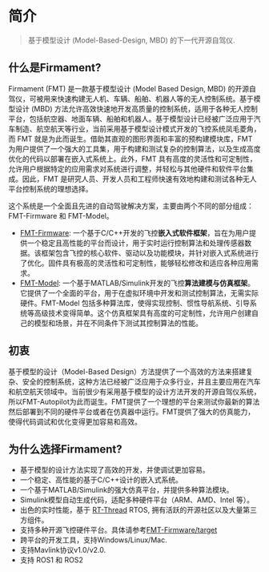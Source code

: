 # 简介

> 基于模型设计 (Model-Based-Design, MBD) 的下一代开源自驾仪.

## 什么是Firmament?

Firmament (FMT) 是一款基于模型设计 (Model Based Design, MBD) 的开源自驾仪，可被用来快速构建无人机、车辆、船舶、机器人等的无人控制系统。基于模型设计 (MBD) 方法允许高效快速地开发高质量的控制系统，适用于各种无人控制平台，包括航空器、地面车辆、船舶和机器人。基于模型设计已经被广泛应用于汽车制造、航空航天等行业，当前采用基于模型设计模式开发的飞控系统凤毛菱角，而 FMT 就是为此而诞生。借助其直观的图形界面和丰富的预构建模块库，FMT 为用户提供了一个强大的工具集，用于构建和测试复杂的控制算法，以及生成高度优化的代码以部署在嵌入式系统上。此外，FMT 具有高度的灵活性和可定制性，允许用户根据特定的应用需求对系统进行调整，并轻松与其他硬件和软件平台集成。因此，FMT 是研究人员、开发人员和工程师快速有效地构建和测试各种无人平台控制系统的理想选择。

这个系统是一个全面且先进的自动驾驶解决方案，主要由两个不同的部分组成：FMT-Firmware 和 FMT-Model。

- [FMT-Firmware](https://github.com/Firmament-Autopilot/FMT-Firmware): 一个基于C/C++开发的飞控**嵌入式软件框架**，旨在为用户提供一个稳定且高性能的平台而设计，用于实时运行控制算法和处理传感器数据。该框架包含飞控的核心软件、驱动以及功能模块，并针对嵌入式系统进行了优化。固件具有极高的灵活性和可定制性，能够轻松修改和适应各种应用需求。
- [FMT-Model](https://github.com/Firmament-Autopilot/FMT-Model): 一个基于MATLAB/Simulink开发的飞控**算法建模与仿真框架**。它提供了一个全面的平台，用于在虚拟环境中开发和测试控制算法，无需实际硬件。FMT-Model 包括多种算法库，使得实现控制、惯性导航系统、引导系统等高级技术变得简单。这个仿真框架具有高度的可定制性，允许用户创建自己的模型和场景，并在不同条件下测试其控制算法的性能。

## 初衷

基于模型的设计（Model-Based Design）方法提供了一个高效的方法来搭建复杂、安全的控制系统，这种方法已经被广泛应用于众多行业，并且主要应用在汽车和航空航天领域中。当前很少有采用基于模型的设计方法开发的开源自驾仪系统，所以FMT-Autopilot为此而诞生。FMT提供了一个理想的平台来测试你最新的算法然后部署到不同的硬件平台或者在仿真器中运行。FMT提供了强大的仿真能力，使得代码调试和优化变得更加容易和高效。

## 为什么选择Firmament?

- 基于模型的设计方法实现了高效的开发，并使调试更加容易。
- 一个稳定、高性能的基于C/C++设计的嵌入式系统。
- 一个基于MATLAB/Simulink的强大仿真平台，并提供多种算法模块。
- Simulink模型自动生成代码，适配多种硬件平台（ARM、AMD、Intel 等）。
- 出色的实时性能，基于 [RT-Thread](https://www.rt-thread.org/) RTOS, 拥有活跃的开源社区以及大量第三方组件。
- 支持多种开源飞控硬件平台。具体请参考[FMT-Firmware/target](https://github.com/Firmament-Autopilot/FMT-Firmware/tree/master/target)
- 跨平台的开发工具，支持Windows/Linux/Mac.
- 支持Mavlink协议v1.0/v2.0.
- 支持 ROS1 和 ROS2